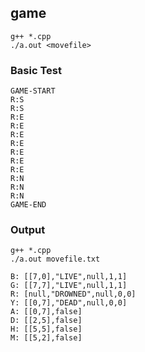 ## game

```
g++ *.cpp
./a.out <movefile>
```

### Basic Test
```
GAME-START
R:S
R:S
R:E
R:E
R:E
R:E
R:E
R:E
R:E
R:N
R:N
R:N
GAME-END
```

### Output
```
g++ *.cpp
./a.out movefile.txt
```
```
B: [[7,0],"LIVE",null,1,1]
G: [[7,7],"LIVE",null,1,1]
R: [null,"DROWNED",null,0,0]
Y: [[0,7],"DEAD",null,0,0]
A: [[0,7],false]
D: [[2,5],false]
H: [[5,5],false]
M: [[5,2],false]
```

